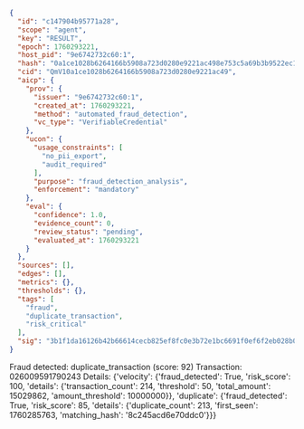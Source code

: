 ```json
{
  "id": "c147904b95771a28",
  "scope": "agent",
  "key": "RESULT",
  "epoch": 1760293221,
  "host_pid": "9e6742732c60:1",
  "hash": "0a1ce1028b6264166b5908a723d0280e9221ac498e753c5a69b3b9522ec1e487",
  "cid": "QmV10a1ce1028b6264166b5908a723d0280e9221ac49",
  "aicp": {
    "prov": {
      "issuer": "9e6742732c60:1",
      "created_at": 1760293221,
      "method": "automated_fraud_detection",
      "vc_type": "VerifiableCredential"
    },
    "ucon": {
      "usage_constraints": [
        "no_pii_export",
        "audit_required"
      ],
      "purpose": "fraud_detection_analysis",
      "enforcement": "mandatory"
    },
    "eval": {
      "confidence": 1.0,
      "evidence_count": 0,
      "review_status": "pending",
      "evaluated_at": 1760293221
    }
  },
  "sources": [],
  "edges": [],
  "metrics": {},
  "thresholds": {},
  "tags": [
    "fraud",
    "duplicate_transaction",
    "risk_critical"
  ],
  "sig": "3b1f1da16126b42b66614cecb825ef8fc0e3b72e1bc6691f0ef6f2eb028b01c0"
}
```

Fraud detected: duplicate_transaction (score: 92)
Transaction: 026009591790243
Details: {'velocity': {'fraud_detected': True, 'risk_score': 100, 'details': {'transaction_count': 214, 'threshold': 50, 'total_amount': 15029862, 'amount_threshold': 10000000}}, 'duplicate': {'fraud_detected': True, 'risk_score': 85, 'details': {'duplicate_count': 213, 'first_seen': 1760285763, 'matching_hash': '8c245acd6e70ddc0'}}}